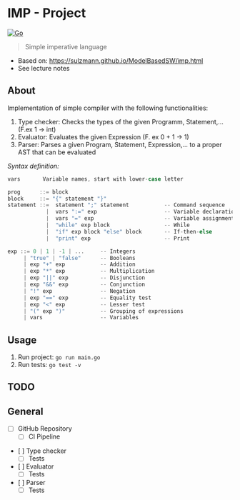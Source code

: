 # IMP - Project

[![Go](https://github.com/daniel-vera-g/imp-language/actions/workflows/go.yml/badge.svg)](https://github.com/daniel-vera-g/imp-language/actions/workflows/go.yml)

> Simple imperative language

- Based on: https://sulzmann.github.io/ModelBasedSW/imp.html
- See lecture notes

## About

Implementation of simple compiler with the following functionalities:

1. Type checker: Checks the types of the given Programm, Statement,... (F.ex 1 -> int)
2. Evaluator: Evaluates the given Expression (F. ex 0 + 1 -> 1)
3. Parser: Parses a given Program, Statement, Expression,... to a proper AST that can be evaluated

_Syntax definition:_

```go
vars       Variable names, start with lower-case letter

prog      ::= block
block     ::= "{" statement "}"
statement ::=  statement ";" statement           -- Command sequence
            |  vars ":=" exp                     -- Variable declaration
            |  vars "=" exp                      -- Variable assignment
            |  "while" exp block                 -- While
            |  "if" exp block "else" block       -- If-then-else
            |  "print" exp                       -- Print

exp ::= 0 | 1 | -1 | ...     -- Integers
     | "true" | "false"      -- Booleans
     | exp "+" exp           -- Addition
     | exp "*" exp           -- Multiplication
     | exp "||" exp          -- Disjunction
     | exp "&&" exp          -- Conjunction
     | "!" exp               -- Negation
     | exp "==" exp          -- Equality test
     | exp "<" exp           -- Lesser test
     | "(" exp ")"           -- Grouping of expressions
     | vars                  -- Variables
```

## Usage

1. Run project: `go run main.go`
2. Run tests: `go test -v`

## TODO

## General

- [ ] GitHub Repository
  - [ ] CI Pipeline
- [ ] Type checker
  - [ ] Tests
- [ ] Evaluator
  - [ ] Tests
- [ ] Parser
  - [ ] Tests
